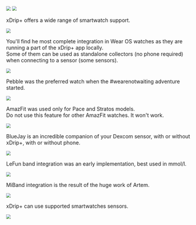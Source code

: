 

<img src="../../images/hamburger_menu.png" style="zoom:75%;" />  
<img src="../../use/images/M-S-SW.png" style="zoom:75%;" />

xDrip+ offers a wide range of smartwatch support.

<img src="../images/M-S-SW1.png" style="zoom:75%;" />

You'll find he most complete integration in Wear OS watches as they are running a part of the xDrip+ app locally.  
Some of them can be used as standalone collectors (no phone required) when connecting to a sensor (some sensors).

<img src="../images/M-S-SW2.png" style="zoom:75%;" />

Pebble was the preferred watch when the #wearenotwaiting adventure started.

<img src="../images/M-S-SW3.png" style="zoom:75%;" />

AmazFit was used only for Pace and Stratos models.  
Do not use this feature for other AmazFit watches. It won't work.

<img src="../images/M-S-SW4.png" style="zoom:75%;" />

BlueJay is an incredible companion of your Dexcom sensor, with or without xDrip+, with or without phone.

<img src="../images/M-S-SW5.png" style="zoom:75%;" />

LeFun band integration was an early implementation, best used in mmol/l.

<img src="../images/M-S-SW6.png" style="zoom:75%;" />

MiBand integration is the result of the huge work of Artem.

<img src="../images/M-S-SW7.png" style="zoom:75%;" />

xDrip+ can use supported smartwatches sensors.

<img src="../images/M-S-SW8.png" style="zoom:75%;" />
